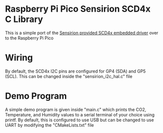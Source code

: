 # Raspberry Pi Pico Sensirion SCD4x C Library
This is a simple port of the [Sensirion provided SCD4x embedded driver](https://github.com/Sensirion/embedded-i2c-scd4x) over to the Raspberry Pi Pico

# Wiring
By default, the SCD4x I2C pins are configured for GP4 (SDA) and GP5 (SCL). This can be changed inside the "sensirion_i2c_hal.c" file

# Demo Program
A simple demo program is given inside "main.c" which prints the CO2, Temperature, and Humidity values to a serial terminal of your choice using printf. By default, this is configured to use USB but can be changed to use UART by modifying the "CMakeLists.txt" file

